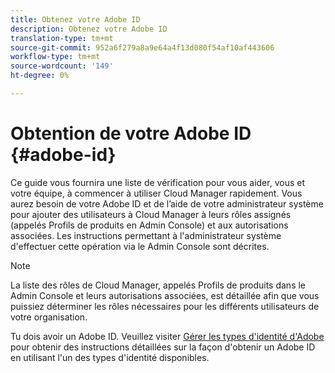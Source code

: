 ```yaml
---
title: Obtenez votre Adobe ID
description: Obtenez votre Adobe ID
translation-type: tm+mt
source-git-commit: 952a6f279a8a9e64a4f13d080f54af10af443606
workflow-type: tm+mt
source-wordcount: '149'
ht-degree: 0%

---
```



# Obtention de votre Adobe ID {#adobe-id}

Ce guide vous fournira une liste de vérification pour vous aider, vous et votre équipe, à commencer à utiliser Cloud Manager rapidement. Vous aurez besoin de votre Adobe ID et de l’aide de votre administrateur système pour ajouter des utilisateurs à Cloud Manager à leurs rôles assignés (appelés Profils de produits en Admin Console) et aux autorisations associées. Les instructions permettant à l&#39;administrateur système d&#39;effectuer cette opération via le Admin Console sont décrites.

>[!NOTE]
>La liste des rôles de Cloud Manager, appelés Profils de produits dans le Admin Console et leurs autorisations associées, est détaillée afin que vous puissiez déterminer les rôles nécessaires pour les différents utilisateurs de votre organisation.

Tu dois avoir un Adobe ID. Veuillez visiter [Gérer les types d&#39;identité d&#39;Adobe](https://helpx.adobe.com/enterprise/admin-guide.html/enterprise/using/identity.ug.html) pour obtenir des instructions détaillées sur la façon d&#39;obtenir un Adobe ID en utilisant l&#39;un des types d&#39;identité disponibles.
